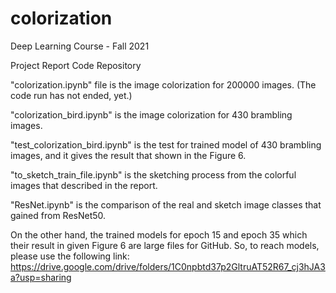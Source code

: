 # colorization

Deep Learning Course - Fall 2021

Project Report Code Repository 

"colorization.ipynb" file is the image colorization for 200000 images. (The code run has not ended, yet.)

"colorization_bird.ipynb" is the image colorization for 430 brambling images.

"test_colorization_bird.ipynb" is the test for trained model of 430 brambling images, and it gives the result that shown in the Figure 6.

"to_sketch_train_file.ipynb" is the sketching process from the colorful images that described in the report.

"ResNet.ipynb" is the comparison of the real and sketch image classes that gained from ResNet50.



On the other hand, the trained models for epoch 15 and epoch 35 which their result in given Figure 6 are large files for GitHub. So, to reach models, please use the following link:
https://drive.google.com/drive/folders/1C0npbtd37p2GltruAT52R67_cj3hJA3a?usp=sharing
